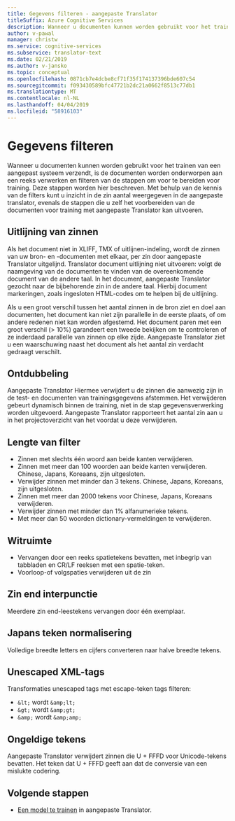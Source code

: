 ```yaml
---
title: Gegevens filteren - aangepaste Translator
titleSuffix: Azure Cognitive Services
description: Wanneer u documenten kunnen worden gebruikt voor het trainen van een aangepast systeem verzendt, is de documenten worden onderworpen aan een reeks verwerken en filteren van de stappen om voor te bereiden voor training.
author: v-pawal
manager: christw
ms.service: cognitive-services
ms.subservice: translator-text
ms.date: 02/21/2019
ms.author: v-jansko
ms.topic: conceptual
ms.openlocfilehash: 0871cb7e4dcbe8cf71f35f174137396bde607c54
ms.sourcegitcommit: f093430589bfc47721b2dc21a0662f8513c77db1
ms.translationtype: MT
ms.contentlocale: nl-NL
ms.lasthandoff: 04/04/2019
ms.locfileid: "58916103"
---
```

# <a name="data-filtering"></a>Gegevens filteren

Wanneer u documenten kunnen worden gebruikt voor het trainen van een aangepast systeem verzendt, is de documenten worden onderworpen aan een reeks verwerken en filteren van de stappen om voor te bereiden voor training. Deze stappen worden hier beschreven. Met behulp van de kennis van de filters kunt u inzicht in de zin aantal weergegeven in de aangepaste translator, evenals de stappen die u zelf het voorbereiden van de documenten voor training met aangepaste Translator kan uitvoeren.

## <a name="sentence-alignment"></a>Uitlijning van zinnen
Als het document niet in XLIFF, TMX of uitlijnen-indeling, wordt de zinnen van uw bron- en -documenten met elkaar, per zin door aangepaste Translator uitgelijnd. Translator document uitlijning niet uitvoeren: volgt de naamgeving van de documenten te vinden van de overeenkomende document van de andere taal. In het document, aangepaste Translator gezocht naar de bijbehorende zin in de andere taal. Hierbij document markeringen, zoals ingesloten HTML-codes om te helpen bij de uitlijning.  

Als u een groot verschil tussen het aantal zinnen in de bron ziet en doel aan documenten, het document kan niet zijn parallelle in de eerste plaats, of om andere redenen niet kan worden afgestemd. Het document paren met een groot verschil (> 10%) garandeert een tweede bekijken om te controleren of ze inderdaad parallelle van zinnen op elke zijde. Aangepaste Translator ziet u een waarschuwing naast het document als het aantal zin verdacht gedraagt verschilt.  


## <a name="deduplication"></a>Ontdubbeling
Aangepaste Translator Hiermee verwijdert u de zinnen die aanwezig zijn in de test- en documenten van trainingsgegevens afstemmen. Het verwijderen gebeurt dynamisch binnen de training, niet in de stap gegevensverwerking worden uitgevoerd. Aangepaste Translator rapporteert het aantal zin aan u in het projectoverzicht van het voordat u deze verwijderen.  

## <a name="length-filter"></a>Lengte van filter
* Zinnen met slechts één woord aan beide kanten verwijderen.
* Zinnen met meer dan 100 woorden aan beide kanten verwijderen.  Chinese, Japans, Koreaans, zijn uitgesloten.
* Verwijder zinnen met minder dan 3 tekens. Chinese, Japans, Koreaans, zijn uitgesloten.
* Zinnen met meer dan 2000 tekens voor Chinese, Japans, Koreaans verwijderen.
* Verwijder zinnen met minder dan 1% alfanumerieke tekens.
* Met meer dan 50 woorden dictionary-vermeldingen te verwijderen.

## <a name="white-space"></a>Witruimte
* Vervangen door een reeks spatietekens bevatten, met inbegrip van tabbladen en CR/LF reeksen met een spatie-teken.
* Voorloop-of volgspaties verwijderen uit de zin

## <a name="sentence-end-punctuation"></a>Zin end interpunctie
Meerdere zin end-leestekens vervangen door één exemplaar.  

## <a name="japanese-character-normalization"></a>Japans teken normalisering
Volledige breedte letters en cijfers converteren naar halve breedte tekens.

## <a name="unescaped-xml-tags"></a>Unescaped XML-tags
Transformaties unescaped tags met escape-teken tags filteren:
* `&lt;` wordt `&amp;lt;`
* `&gt;` wordt `&amp;gt;`
* `&amp;` wordt `&amp;amp;`

## <a name="invalid-characters"></a>Ongeldige tekens
Aangepaste Translator verwijdert zinnen die U + FFFD voor Unicode-tekens bevatten. Het teken dat U + FFFD geeft aan dat de conversie van een mislukte codering.

## <a name="next-steps"></a>Volgende stappen

- [Een model te trainen](how-to-train-model.md) in aangepaste Translator.

